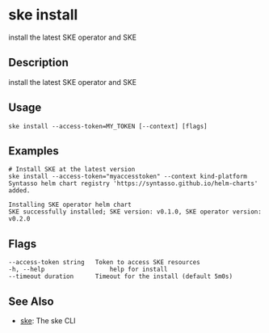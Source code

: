 # ske install
install the latest SKE operator and SKE

## Description
install the latest SKE operator and SKE

## Usage
```
ske install --access-token=MY_TOKEN [--context] [flags]
```

## Examples
```
# Install SKE at the latest version
ske install --access-token="myaccesstoken" --context kind-platform
Syntasso helm chart registry 'https://syntasso.github.io/helm-charts' added.

Installing SKE operator helm chart
SKE successfully installed; SKE version: v0.1.0, SKE operator version: v0.2.0
```

## Flags
```
--access-token string   Token to access SKE resources
-h, --help                  help for install
--timeout duration      Timeout for the install (default 5m0s)
```


## See Also

* [ske](/ske/reference/ske-cli/reference/ske): The ske CLI

